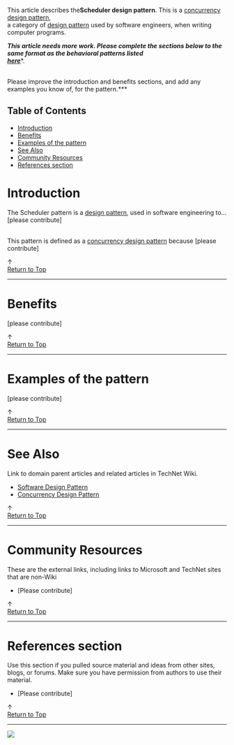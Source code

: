
This article describes the**Scheduler design pattern**. This is a [concurrency design pattern](http://social.technet.microsoft.com/wiki/contents/articles/13210.concurrency-design-pattern.aspx),<br> a category of [design pattern](http://social.technet.microsoft.com/wiki/contents/articles/13207.software-design-pattern.aspx) used by software engineers, when writing computer programs.<br>  
  
***This article needs more work. Please complete the sections below to the same format as the behavioral patterns listed<br>**[**here**](http://social.technet.microsoft.com/wiki/contents/articles/13209.behavioral-design-pattern.aspx)**.  
  
<br>Please improve the introduction and benefits sections, and add any examples you know of, for the pattern.***  
  

## Table of Contents



- [Introduction](#Introduction)
- [Benefits](#Benefits)
- [Examples of the pattern](#Examples_of_the_pattern)
- [See Also](#See_Also)
- [Community Resources](#Community_Resources)
- [References section](#References_section)


# <a name="Introduction"></a>Introduction


The Scheduler pattern is a [design pattern](http://social.technet.microsoft.com/wiki/contents/articles/13207.software-design-pattern.aspx), used in software engineering to... [please contribute]  
  
<br>This pattern is defined as a [concurrency design pattern](http://social.technet.microsoft.com/wiki/contents/articles/13210.concurrency-design-pattern.aspx) because [please contribute]



↑ [<br>Return to Top](http://social.technet.microsoft.com/wiki/contents/articles/13244.scheduler-design-pattern/edit.aspx#Top)


* * *

# <a name="Benefits"></a>Benefits


[please contribute]











↑ [<br>Return to Top](http://social.technet.microsoft.com/wiki/contents/articles/13244.scheduler-design-pattern/edit.aspx#Top)


* * *

# <a name="Examples_of_the_pattern"></a>Examples of the pattern


[please contribute]











↑ [<br>Return to Top](http://social.technet.microsoft.com/wiki/contents/articles/13244.scheduler-design-pattern/edit.aspx#Top)


* * *

# <a name="See_Also"></a>See Also
Link to domain parent articles and related articles in TechNet Wiki.
- [Software Design Pattern](http://social.technet.microsoft.com/wiki/contents/articles/13207.software-design-pattern.aspx)
- [Concurrency Design Pattern](http://social.technet.microsoft.com/wiki/contents/articles/13210.concurrency-design-pattern.aspx)







↑ [<br>Return to Top](http://social.technet.microsoft.com/wiki/contents/articles/13244.scheduler-design-pattern/edit.aspx#Top)


* * *

# <a name="Community_Resources"></a>Community Resources
These are the external links, including links to Microsoft and TechNet sites that are non-Wiki
- [Please contribute]







↑ [<br>Return to Top](http://social.technet.microsoft.com/wiki/contents/articles/13244.scheduler-design-pattern/edit.aspx#Top)


* * *

# <a name="References_section"></a>References section
Use this section if you pulled source material and ideas from other sites, blogs, or forums. Make sure you have permission from authors to use their material.
- [Please contribute]











↑ [<br>Return to Top](http://social.technet.microsoft.com/wiki/contents/articles/13244.scheduler-design-pattern/edit.aspx#Top)


* * *
![ ](http://c.statcounter.com/8278708/0/13fc676e/1/)
